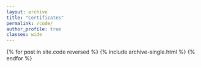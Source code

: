 ```yaml
---
layout: archive
title: "Certificates"
permalink: /code/
author_profile: true
classes: wide
---
```


{% for post in site.code reversed %}
  {% include archive-single.html %}
{% endfor %}

